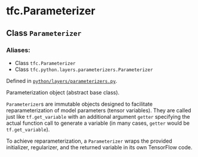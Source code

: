 
# tfc.Parameterizer

## Class `Parameterizer`



### Aliases:

* Class `tfc.Parameterizer`
* Class `tfc.python.layers.parameterizers.Parameterizer`



Defined in [`python/layers/parameterizers.py`](https://github.com/tensorflow/compression/tree/master/python/layers/parameterizers.py).

<!-- Placeholder for "Used in" -->

Parameterization object (abstract base class).

`Parameterizer`s are immutable objects designed to facilitate
reparameterization of model parameters (tensor variables). They are called
just like `tf.get_variable` with an additional argument `getter` specifying
the actual function call to generate a variable (in many cases, `getter` would
be `tf.get_variable`).

To achieve reparameterization, a `Parameterizer` wraps the provided
initializer, regularizer, and the returned variable in its own TensorFlow
code.

